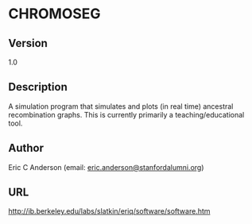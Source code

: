 # CHROMOSEG

## Version
1.0

## Description
A simulation program that simulates and plots (in real time) ancestral recombination graphs. This is currently primarily a teaching/educational tool.

## Author
Eric C Anderson (email: eric.anderson@stanfordalumni.org)

## URL
http://ib.berkeley.edu/labs/slatkin/eriq/software/software.htm